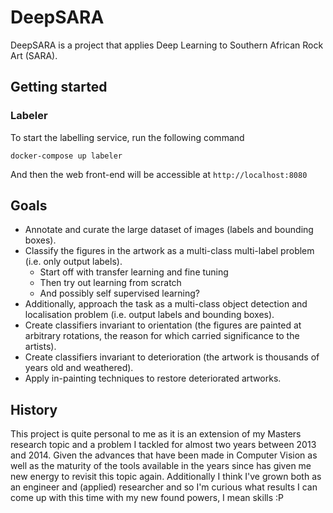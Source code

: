 # DeepSARA
DeepSARA is a project that applies Deep Learning to Southern African Rock Art (SARA).

## Getting started

### Labeler
To start the labelling service, run the following command
```
docker-compose up labeler
```
And then the web front-end will be accessible at `http://localhost:8080`

## Goals

 - Annotate and curate the large dataset of images (labels and bounding boxes).
 - Classify the figures in the artwork as a multi-class multi-label problem (i.e. only output labels).
    - Start off with transfer learning and fine tuning
    - Then try out learning from scratch
    - And possibly self supervised learning?
 - Additionally, approach the task as a multi-class object detection and localisation problem (i.e. output labels and bounding boxes).
 - Create classifiers invariant to orientation (the figures are painted at arbitrary rotations, the reason for which carried significance to the artists).
 - Create classifiers invariant to deterioration (the artwork is thousands of years old and weathered).
 - Apply in-painting techniques to restore deteriorated artworks.

## History

This project is quite personal to me as it is an extension of my Masters research topic and a problem I tackled for almost two years between 2013 and 2014. Given the advances that have been made in Computer Vision as well as the maturity of the tools available in the years since has given me new energy to revisit this topic again. Additionally I think I've grown both as an engineer and (applied) researcher and so I'm curious what results I can come up with this time with my new found powers, I mean skills :P
